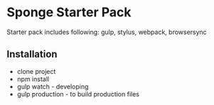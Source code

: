 # Sponge Starter Pack

Starter pack includes following: gulp, stylus, webpack, browsersync

## Installation

* clone project
* npm install
* gulp watch - developing
* gulp production - to build production files
